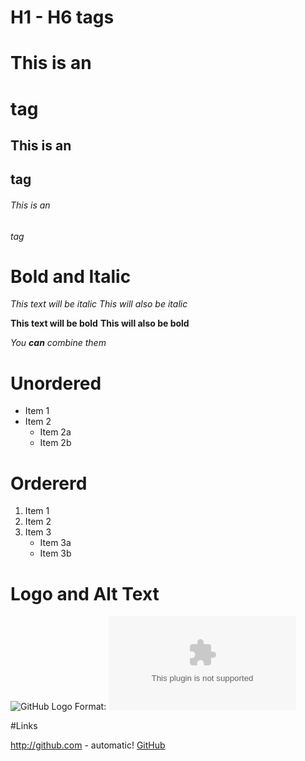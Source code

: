 # H1 - H6 tags
# This is an <h1> tag
## This is an <h2> tag
###### This is an <h6> tag


# Bold and Italic
*This text will be italic*
_This will also be italic_

**This text will be bold**
__This will also be bold__

*You **can** combine them*


# Unordered
* Item 1
* Item 2
  * Item 2a
  * Item 2b
  
  

# Ordererd
1. Item 1
2. Item 2
3. Item 3
   * Item 3a
   * Item 3b
   

# Logo and Alt Text
![GitHub Logo](https://www.fastly.com/img/customers/casestudy/github_logo.png)
Format: ![Alt Text](www.google.com)

#Links

http://github.com - automatic!
[GitHub](http://github.com)

